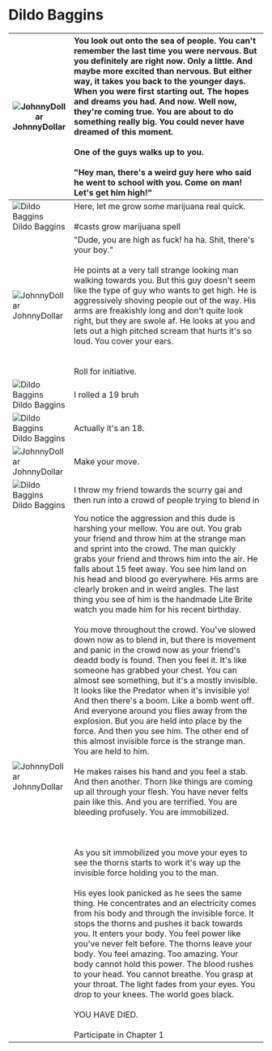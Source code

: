 # Dildo Baggins

| ![JohnnyDollar](https://i.imgur.com/0XQ6aLrb.png)<br>JohnnyDollar | You look out onto the sea of people.  You can't remember the last time you were nervous.  But you definitely are right now.  Only a little.  And maybe more excited than nervous.  But either way, it takes you back to the younger days.  When you were first starting out.  The hopes and dreams you had. And now. Well now, they're coming true.  You are about to do something really big.  You could never have dreamed of this moment.  <br /><br />One of the guys walks up to you.<br /><br />"Hey man, there's  a weird guy here who said he went to school with you.  Come on man!  Let's get him high!" |
| --- | :--- |
| ![Dildo Baggins](https://i.imgur.com/Z6MpsHdb.png)<br>Dildo Baggins | Here, let me grow some marijuana real quick.<br /><br />#casts grow marijuana spell |
| ![JohnnyDollar](https://i.imgur.com/0XQ6aLrb.png)<br>JohnnyDollar | "Dude, you are high as fuck! ha ha.  Shit, there's your boy."<br /><br />He points at a very tall strange looking man walking towards you. But this guy doesn't seem like the type of guy who wants to get high.  He is aggressively shoving people out of the way.  His arms are freakishly long and don't quite look right, but they are swole af.  He looks at you and lets out a high pitched scream that hurts it's so loud.  You cover your ears.<br /><br /><br />Roll for initiative. |
| ![Dildo Baggins](https://i.imgur.com/Z6MpsHdb.png)<br>Dildo Baggins | I rolled a 19 bruh |
| ![Dildo Baggins](https://i.imgur.com/Z6MpsHdb.png)<br>Dildo Baggins | Actually it's an 18. |
| ![JohnnyDollar](https://i.imgur.com/0XQ6aLrb.png)<br>JohnnyDollar | Make your move. |
| ![Dildo Baggins](https://i.imgur.com/Z6MpsHdb.png)<br>Dildo Baggins | I throw my friend towards the scurry gai and then run into a crowd of people trying to blend in |
| ![JohnnyDollar](https://i.imgur.com/0XQ6aLrb.png)<br>JohnnyDollar | You notice the aggression and this dude is harshing your mellow.  You are out.  You grab your friend and throw him at the strange man and sprint into the crowd.  The man quickly grabs your friend and throws him into the air. He falls about 15 feet away.  You see him land on his head and blood go everywhere.  His arms are clearly broken and in weird angles. The last thing you see of him is the handmade Lite Brite watch you made him for his recent birthday.  <br /><br />You move throughout the crowd.  You've slowed down now as to blend in, but there is movement and panic in the crowd now as your friend's deadd body is found.  Then you feel it.  It's like someone has grabbed your chest.  You can almost see something, but it's a mostly invisible.  It looks like the Predator when it's invisible yo!  And then there's a boom.  Like a bomb went off. And everyone around you flies away from the explosion.  But you are held into place by the force.  And then you see him.  The other end of this almost invisible force is the strange man.  You are held to him.  <br /><br />He makes raises his hand and you feel a stab. And then another. Thorn like things are coming up all through your flesh.  You have never felts pain like this.  And you are terrified.  You are bleeding profusely.  You are immobilized.  <br /><br /><br /><br />As you sit immobilized you move your eyes to see the thorns starts to work it's way up the invisible force holding you to the man.<br /><br />His eyes look panicked as he sees the same thing. He concentrates and an electricity comes from his body and through the invisible force. It stops the thorns and pushes it back towards you. It enters your body. You feel power like you've never felt before. The thorns leave your body. You feel amazing. Too amazing. Your body cannot hold this power. The blood rushes to your head. You cannot breathe. You grasp at your throat. The light fades from your eyes. You drop to your knees. The world goes black.<br /><br />YOU HAVE DIED.<br /><br />Participate in Chapter 1 |
